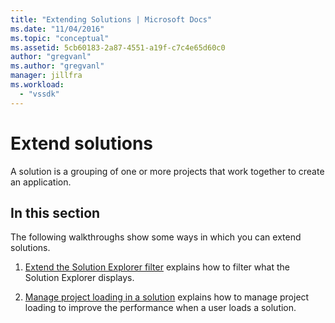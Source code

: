 ```yaml
---
title: "Extending Solutions | Microsoft Docs"
ms.date: "11/04/2016"
ms.topic: "conceptual"
ms.assetid: 5cb60183-2a87-4551-a19f-c7c4e65d60c0
author: "gregvanl"
ms.author: "gregvanl"
manager: jillfra
ms.workload: 
  - "vssdk"
---
```

# Extend solutions
A solution is a grouping of one or more projects that work together to create an application.  
  
## In this section  
 The following walkthroughs show some ways in which you can extend solutions.  
  
1.  [Extend the Solution Explorer filter](../extensibility/extending-the-solution-explorer-filter.md) explains how to filter what the Solution Explorer displays.  
  
2.  [Manage project loading in a solution](../extensibility/managing-project-loading-in-a-solution.md) explains how to manage project loading to improve the performance when a user loads a solution.